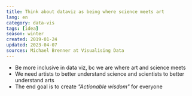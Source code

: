 ```yaml
---
title: Think about dataviz as being where science meets art
lang: en
category: data-vis
tags: [idea]
season: winter
created: 2019-01-24
updated: 2023-04-07
sources: Michael Brenner at Visualising Data
---
```


- Be more inclusive in data viz, bc we are where art and science meets
- We need artists to better understand science and scientists to better understand arts
- The end goal is to create *"Actionable wisdom"* for everyone